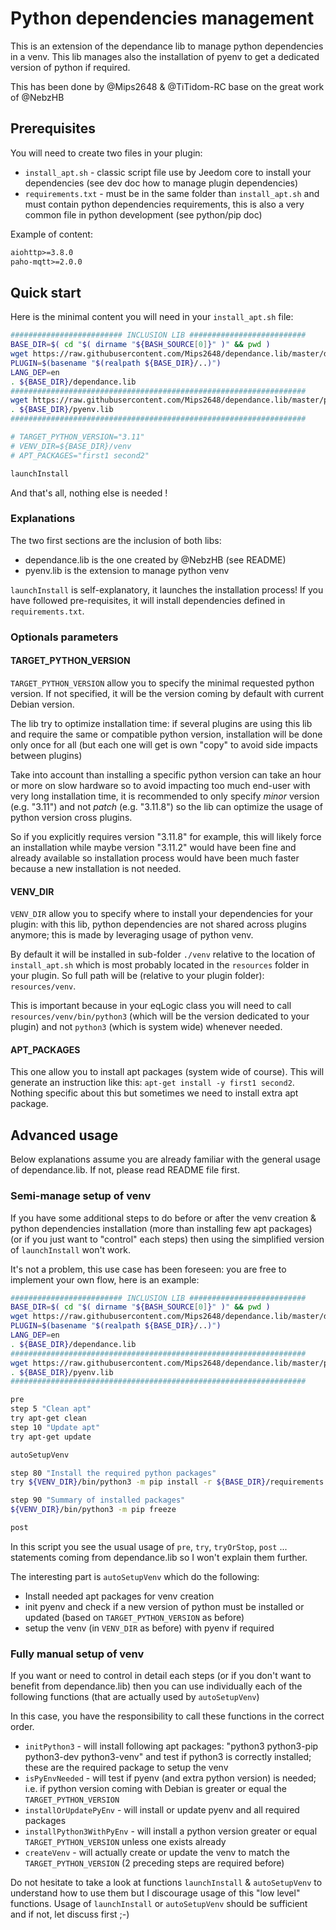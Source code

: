 # Python dependencies management

This is an extension of the dependance lib to manage python dependencies in a venv.
This lib manages also the installation of pyenv to get a dedicated version of python if required.

This has been done by @Mips2648 & @TiTidom-RC base on the great work of @NebzHB

## Prerequisites

You will need to create two files in your plugin:

- `install_apt.sh` - classic script file use by Jeedom core to install your dependencies (see dev doc how to manage plugin dependencies)
- `requirements.txt` - must be in the same folder than `install_apt.sh` and must contain python dependencies requirements, this is also a very common file in python development (see python/pip doc)

Example of content:

```txt
aiohttp>=3.8.0
paho-mqtt>=2.0.0
```

## Quick start

Here is the minimal content you will need in your `install_apt.sh` file:

```bash
######################### INCLUSION LIB ##########################
BASE_DIR=$( cd "$( dirname "${BASH_SOURCE[0]}" )" && pwd )
wget https://raw.githubusercontent.com/Mips2648/dependance.lib/master/dependance.lib --no-cache -O ${BASE_DIR}/dependance.lib &>/dev/null
PLUGIN=$(basename "$(realpath ${BASE_DIR}/..)")
LANG_DEP=en
. ${BASE_DIR}/dependance.lib
##################################################################
wget https://raw.githubusercontent.com/Mips2648/dependance.lib/master/pyenv.lib --no-cache -O ${BASE_DIR}/pyenv.lib &>/dev/null
. ${BASE_DIR}/pyenv.lib
##################################################################

# TARGET_PYTHON_VERSION="3.11"
# VENV_DIR=${BASE_DIR}/venv
# APT_PACKAGES="first1 second2"

launchInstall
```

And that's all, nothing else is needed !

### Explanations

The two first sections are the inclusion of both libs:

- dependance.lib is the one created by @NebzHB (see README)
- pyenv.lib is the extension to manage python venv

`launchInstall` is self-explanatory, it launches the installation process!
If you have followed pre-requisites, it will install dependencies defined in `requirements.txt`.

### Optionals parameters

#### TARGET_PYTHON_VERSION

`TARGET_PYTHON_VERSION` allow you to specify the minimal requested python version. If not specified, it will be the version coming by default with current Debian version.

The lib try to optimize installation time: if several plugins are using this lib and require the same or compatible python version, installation will be done only once for all (but each one will get is own "copy" to avoid side impacts between plugins)

Take into account than installing a specific python version can take an hour or more on slow hardware so to avoid impacting too much end-user with very long installation time, it is recommended to only specify *minor* version (e.g. "3.11") and not *patch* (e.g. "3.11.8") so the lib can optimize the usage of python version cross plugins.

So if you explicitly requires version "3.11.8" for example, this will likely force an installation while maybe version "3.11.2" would have been fine and already available so installation process would have been much faster because a new installation is not needed.

#### VENV_DIR

`VENV_DIR` allow you to specify where to install your dependencies for your plugin: with this lib, python dependencies are not shared across plugins anymore; this is made by leveraging usage of python venv.

By default it will be installed in sub-folder `./venv` relative to the location of `install_apt.sh` which is most probably located in the `resources` folder in your plugin. So full path will be (relative to your plugin folder): `resources/venv`.

This is important because in your eqLogic class you will need to call `resources/venv/bin/python3` (which will be the version dedicated to your plugin) and not `python3` (which is system wide) whenever needed.

#### APT_PACKAGES

This one allow you to install apt packages (system wide of course). This will generate an instruction like this: `apt-get install -y first1 second2`.
Nothing specific about this but sometimes we need to install extra apt package.

## Advanced usage

Below explanations assume you are already familiar with the general usage of dependance.lib. If not, please read README file first.

### Semi-manage setup of venv

If you have some additional steps to do before or after the venv creation & python dependencies installation (more than installing few apt packages) (or if you just want to "control" each steps) then using the simplified version of `launchInstall` won't work.

It's not a problem, this use case has been foreseen: you are free to implement your own flow, here is an example:

```bash
######################### INCLUSION LIB ##########################
BASE_DIR=$( cd "$( dirname "${BASH_SOURCE[0]}" )" && pwd )
wget https://raw.githubusercontent.com/Mips2648/dependance.lib/master/dependance.lib --no-cache -O ${BASE_DIR}/dependance.lib &>/dev/null
PLUGIN=$(basename "$(realpath ${BASE_DIR}/..)")
LANG_DEP=en
. ${BASE_DIR}/dependance.lib
##################################################################
wget https://raw.githubusercontent.com/Mips2648/dependance.lib/master/pyenv.lib --no-cache -O ${BASE_DIR}/pyenv.lib &>/dev/null
. ${BASE_DIR}/pyenv.lib
##################################################################

pre
step 5 "Clean apt"
try apt-get clean
step 10 "Update apt"
try apt-get update

autoSetupVenv

step 80 "Install the required python packages"
try ${VENV_DIR}/bin/python3 -m pip install -r ${BASE_DIR}/requirements.txt

step 90 "Summary of installed packages"
${VENV_DIR}/bin/python3 -m pip freeze

post
```

In this script you see the usual usage of `pre`, `try`, `tryOrStop`, `post` ... statements coming from dependance.lib so I won't explain them further.

The interesting part is `autoSetupVenv` which do the following:

- Install needed apt packages for venv creation
- init pyenv and check if a new version of python must be installed or updated (based on `TARGET_PYTHON_VERSION` as before)
- setup the venv (in `VENV_DIR` as before) with pyenv if required

### Fully manual setup of venv

If you want or need to control in detail each steps (or if you don't want to benefit from dependance.lib) then you can use individually each of the following functions (that are actually used by `autoSetupVenv`)

In this case, you have the responsibility to call these functions in the correct order.

- `initPython3` - will install following apt packages: "python3 python3-pip python3-dev python3-venv" and test if python3 is correctly installed; these are the required package to setup the venv
- `isPyEnvNeeded` - will test if pyenv (and extra python version) is needed; i.e. if python version coming with Debian is greater or equal the `TARGET_PYTHON_VERSION`
- `installOrUpdatePyEnv` - will install or update pyenv and all required packages
- `installPython3WithPyEnv` - will install a python version greater or equal `TARGET_PYTHON_VERSION` unless one exists already
- `createVenv` - will actually create or update the venv to match the `TARGET_PYTHON_VERSION` (2 preceding steps are required before)

Do not hesitate to take a look at functions `launchInstall` & `autoSetupVenv` to understand how to use them but I discourage usage of this "low level" functions. Usage of `launchInstall` or `autoSetupVenv` should be sufficient and if not, let discuss first ;-)

